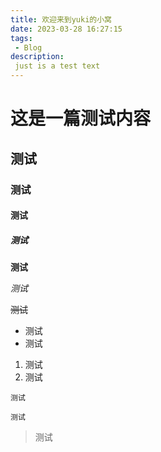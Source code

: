 ```yaml
---
title: 欢迎来到yuki的小窝
date: 2023-03-28 16:27:15
tags:
 - Blog
description: 
 just is a test text
---
```


# 这是一篇测试内容

## 测试

### 测试

#### 测试

##### 测试

**测试**

*测试*

~~测试~~

* 测试
* 测试

1. 测试
2. 测试

```
测试
```

`测试`

> 测试
